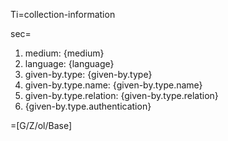 Ti=collection-information

sec=<ol><li>medium: {medium}<li>language: {language}<li>given-by.type: {given-by.type}<li>given-by.type.name: {given-by.type.name}<li>given-by.type.relation:  {given-by.type.relation}<li>{given-by.type.authentication}</ol>

=[G/Z/ol/Base]
